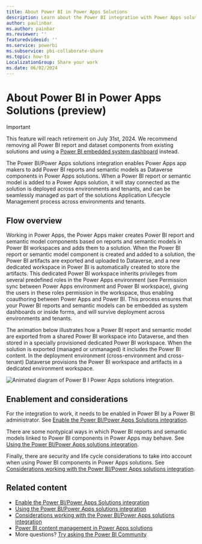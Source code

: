 ```yaml
---
title: About Power BI in Power Apps Solutions
description: Learn about the Power BI integration with Power Apps solutions.
author: paulinbar
ms.author: painbar
ms.reviewer: ''
featuredvideoid: ''
ms.service: powerbi
ms.subservice: pbi-collaborate-share
ms.topic: how-to
LocalizationGroup: Share your work
ms.date: 06/02/2024
---
```


# About Power BI in Power Apps Solutions (preview)

> [!IMPORTANT]
> This feature will reach retirement on July 31st, 2024. We recommend removing all Power BI report and dataset components from existing solutions and using a [Power BI embedded system dashboard](/power-apps/maker/model-driven-apps/create-edit-powerbi-embedded-page) instead.

The Power BI/Power Apps solutions integration enables Power Apps app makers to add Power BI reports and semantic models as Dataverse components in Power Apps solutions. When a Power BI report or semantic model is added to a Power Apps solution, it will stay connected as the solution is deployed across environments and tenants, and can be seamlessly managed as part of the solutions Application Lifecycle Management process across environments and tenants.

## Flow overview

Working in Power Apps, the Power Apps maker creates Power BI report and semantic model components based on reports and semantic models in Power BI workspaces and adds them to a solution. When the Power BI report or semantic model component is created and added to a solution, the Power BI artifacts are exported and uploaded to Dataverse, and a new dedicated workspace in Power BI is automatically created to store the artifacts. This dedicated Power BI workspace inherits privileges from several predefined roles in the Power Apps environment (see Permission sync between Power Apps environment and Power BI workspace), giving the users in these roles permission in the workspace, thus enabling coauthoring between Power Apps and Power BI. This process ensures that your Power BI reports and semantic models can be embedded as system dashboards or inside forms, and will survive deployment across environments and tenants.

The animation below illustrates how a Power BI report and semantic model are exported from a shared Power BI workspace into Dataverse, and then stored in a specially provisioned dedicated Power BI workspace. When the solution is exported (managed or unmanaged) it includes the Power BI content.​ In the deployment environment (cross-environment and cross-tenant) Dataverse provisions the Power BI workspace and artifacts in a dedicated environment workspace.

![Animated diagram of Power B I Power Apps solutions integration.](./media/service-power-bi-powerapps-integration-about/integration-diagram.gif)

## Enablement and considerations

For the integration to work, it needs to be enabled in Power BI by a Power BI administrator. See [Enable the Power BI/Power Apps Solutions integration](./service-power-bi-powerapps-integration-enable.md).

There are some nontypical ways in which Power BI reports and semantic models linked to Power BI components in Power Apps may behave. See [Using the Power BI/Power Apps solutions integration](./service-power-bi-powerapps-integration-using.md).

Finally, there are security and life cycle considerations to take into account when using Power BI components in Power Apps solutions. See [Considerations working with the Power BI/Power Apps solutions integration](./service-power-bi-powerapps-integration-considerations.md).

## Related content

* [Enable the Power BI/Power Apps Solutions integration](./service-power-bi-powerapps-integration-enable.md)
* [Using the Power BI/Power Apps solutions integration](./service-power-bi-powerapps-integration-using.md)
* [Considerations working with the Power BI/Power Apps solutions integration](./service-power-bi-powerapps-integration-considerations.md)
* [Power BI content management in Power Apps solutions](/power-apps/maker/model-driven-apps/power-bi-content-management-power-apps-solutions)
* More questions? [Try asking the Power BI Community](https://community.powerbi.com/)